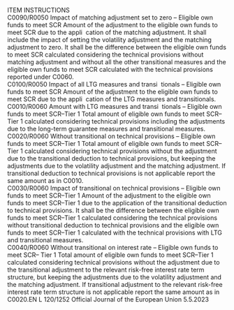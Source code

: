  
ITEM  INSTRUCTIONS  
C0090/R0050  Impact of matching 
adjustment set to zero – 
Eligible own funds to 
meet SCR  Amount of the adjustment to the eligible own funds to meet SCR due to the appli ­
cation of the matching adjustment. It shall include the impact of setting the volatility 
adjustment and the matching adjustment to zero. 
It shall be the difference between the eligible own funds to meet SCR calculated 
considering the technical provisions without matching adjustment and without all 
the other transitional measures and the eligible own funds to meet SCR calculated 
with the technical provisions reported under C0060.  
C0100/R0050  Impact of all LTG 
measures and transi ­
tionals – Eligible own 
funds to meet SCR  Amount of the adjustment to the eligible own funds to meet SCR due to the appli ­
cation of the LTG measures and transitionals.  
C0010/R0060  Amount with LTG 
measures and transi ­
tionals – Eligible own 
funds to meet SCR–Tier 1  Total amount of eligible own funds to meet SCR–Tier 1 calculated considering 
technical provisions including the adjustments due to the long-term guarantee 
measures and transitional measures.  
C0020/R0060  Without transitional on 
technical provisions – 
Eligible own funds to 
meet SCR–Tier 1  Total amount of eligible own funds to meet SCR–Tier 1 calculated considering 
technical provisions without the adjustment due to the transitional deduction to 
technical provisions, but keeping the adjustments due to the volatility adjustment 
and the matching adjustment. 
If transitional deduction to technical provisions is not applicable report the same 
amount as in C0010.  
C0030/R0060  Impact of transitional on 
technical provisions – 
Eligible own funds to 
meet SCR–Tier 1  Amount of the adjustment to the eligible own funds to meet SCR–Tier 1 due to the 
application of the transitional deduction to technical provisions. 
It shall be the difference between the eligible own funds to meet SCR–Tier 1 calculated 
considering the technical provisions without transitional deduction to technical 
provisions and the eligible own funds to meet SCR–Tier 1 calculated with the 
technical provisions with LTG and transitional measures.  
C0040/R0060  Without transitional on 
interest rate – Eligible 
own funds to meet SCR– 
Tier 1  Total amount of eligible own funds to meet SCR–Tier 1 calculated considering 
technical provisions without the adjustment due to the transitional adjustment to 
the relevant risk-free interest rate term structure, but keeping the adjustments due to 
the volatility adjustment and the matching adjustment. 
If transitional adjustment to the relevant risk-free interest rate term structure is not 
applicable report the same amount as in C0020.EN  L 120/1252 Official Journal of the European Union 5.5.2023